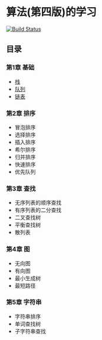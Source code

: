 # 算法(第四版)的学习
[![Build Status](https://travis-ci.com/zackshen/algorithm-v4.svg?branch=master)](https://travis-ci.com/zackshen/algorithm-v4)

## 目录

### 第1章 基础

* [栈](./chapter1/stack.md)
* [队列](./chapter1)
* [链表](./chapter1)

### 第2章 排序

* 冒泡排序
* 选择排序
* 插入排序
* 希尔排序
* 归并排序
* 快速排序
* 优先队列

### 第3章 查找

* 无序列表的顺序查找
* 有序列表的二分查找
* 二叉查找树
* 平衡查找树
* 散列表

### 第4章 图

* 无向图
* 有向图
* 最小生成树
* 最短路径

### 第5章 字符串

* 字符串排序
* 单词查找树
* 子字符串查找
